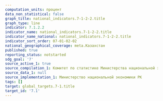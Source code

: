 ```yaml
---
computation_units: процент
data_non_statistical: false
graph_title: national_indicators.7-1-2-2.title
graph_type: line
indicator: 7.1.2.2
indicator_name: national_indicators.7-1-2-2.title
indicator_name_national: national_indicators.7-1-2-2.title
indicator_sort_order: 07-01-02-02
national_geographical_coverage: meta.Казахстан
published: true
reporting_status: notstarted
sdg_goal: '7'
source_active_1: true
source_compilation_1: Комитет по статистике Министерства национальной экономики РК
source_data_1: null
source_implementation_1: Министерство национальной экономики РК
tags: []
target: global_targets.7-1.title
target_id: '7.1'
---
```

